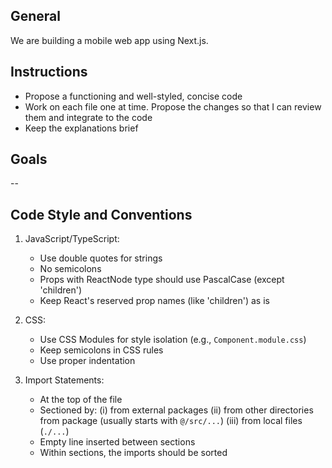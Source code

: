 ## General

We are building a mobile web app using Next.js.

## Instructions

- Propose a functioning and well-styled, concise code
- Work on each file one at time. Propose the changes so that I can review them and integrate to the code
- Keep the explanations brief

## Goals

--

## Code Style and Conventions

1. JavaScript/TypeScript:

   - Use double quotes for strings
   - No semicolons
   - Props with ReactNode type should use PascalCase (except 'children')
   - Keep React's reserved prop names (like 'children') as is

2. CSS:

   - Use CSS Modules for style isolation (e.g., `Component.module.css`)
   - Keep semicolons in CSS rules
   - Use proper indentation

3. Import Statements:
   - At the top of the file
   - Sectioned by:
     (i) from external packages
     (ii) from other directories from package (usually starts with `@/src/...`)
     (iii) from local files (`./...`)
   - Empty line inserted between sections
   - Within sections, the imports should be sorted
